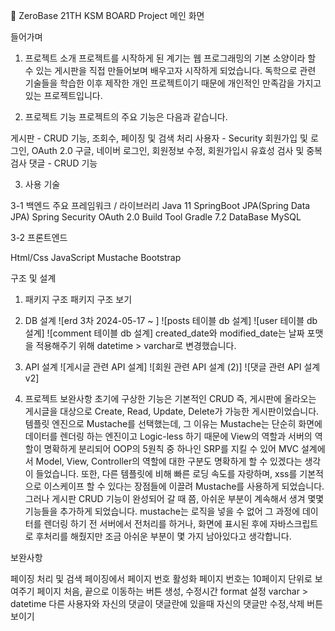 📎 ZeroBase 21TH KSM BOARD Project
메인 화면

들어가며
1. 프로젝트 소개
프로젝트를 시작하게 된 계기는 웹 프로그래밍의 기본 소양이라 할 수 있는 게시판을 직접 만들어보며 배우고자 시작하게 되었습니다.
독학으로 관련 기술들을 학습한 이후 제작한 개인 프로젝트이기 때문에 개인적인 만족감을 가지고 있는 프로젝트입니다.

2. 프로젝트 기능
프로젝트의 주요 기능은 다음과 같습니다.

게시판 - CRUD 기능, 조회수, 페이징 및 검색 처리
사용자 - Security 회원가입 및 로그인, OAuth 2.0 구글, 네이버 로그인, 회원정보 수정, 회원가입시 유효성 검사 및 중복 검사
댓글 - CRUD 기능

3. 사용 기술

3-1 백엔드
주요 프레임워크 / 라이브러리
Java 11
SpringBoot
JPA(Spring Data JPA)
Spring Security
OAuth 2.0
Build Tool
Gradle 7.2
DataBase
MySQL

3-2 프론트엔드

Html/Css
JavaScript
Mustache
Bootstrap

구조 및 설계

1. 패키지 구조
패키지 구조 보기

2. DB 설계
![erd 3차 2024-05-17 ~ ]
![posts 테이블 db 설계]
![user 테이블 db 설계]
![comment 테이블 db 설계] created_date와 modified_date는 날짜 포맷을 적용해주기 위해 datetime > varchar로 변경했습니다.


4. API 설계
![게시글 관련 API 설계]
![회원 관련 API 설계 (2)]
![댓글 관련 API 설계v2]

1. 프로젝트 보완사항
초기에 구상한 기능은 기본적인 CRUD 즉, 게시판에 올라오는 게시글을 대상으로 Create, Read, Update, Delete가 가능한 게시판이었습니다.
템플릿 엔진으로 Mustache를 선택했는데, 그 이유는 Mustache는 단순히 화면에 데이터를 렌더링 하는 엔진이고
Logic-less 하기 때문에 View의 역할과 서버의 역할이 명확하게 분리되어 OOP의 5원칙 중 하나인 SRP를 지킬 수 있어
MVC 설계에서 Model, View, Controller의 역할에 대한 구분도 명확하게 할 수 있겠다는 생각이 들었습니다.
또한, 다른 템플릿에 비해 빠른 로딩 속도를 자랑하며, xss를 기본적으로 이스케이프 할 수 있다는 장점들에 이끌려 Mustache를 사용하게 되었습니다.
그러나 게시판 CRUD 기능이 완성되어 갈 때 쯤, 아쉬운 부분이 계속해서 생겨 몇몇 기능들을 추가하게 되었습니다.
mustache는 로직을 넣을 수 없어 그 과정에 데이터를 렌더링 하기 전 서버에서 전처리를 하거나,
화면에 표시된 후에 자바스크립트로 후처리를 해줬지만 조금 아쉬운 부분이 몇 가지 남아있다고 생각합니다.

보완사항

페이징 처리 및 검색 페이징에서 페이지 번호 활성화
페이지 번호는 10페이지 단위로 보여주기
페이지 처음, 끝으로 이동하는 버튼
생성, 수정시간 format 설정 varchar > datetime
다른 사용자와 자신의 댓글이 댓글란에 있을때 자신의 댓글만 수정,삭제 버튼 보이기
